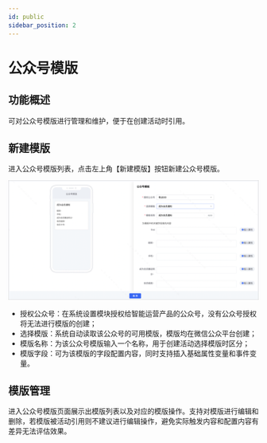 ```yaml
---
id: public
sidebar_position: 2
---
```


# 公众号模版

## 功能概述

可对公众号模版进行管理和维护，便于在创建活动时引用。

## 新建模版

进入公众号模版列表，点击左上角【新建模版】按钮新建公众号模版。

![图 11](/img/1836162bd404b4cd19e8884ac83e4ef5c546c60a2caf78ad4b9637efd436e929.png)

- 授权公众号：在系统设置模块授权给智能运营产品的公众号，没有公众号授权将无法进行模版的创建；
- 选择模版：系统自动读取该公众号的可用模版，模版均在微信公众平台创建；
- 模版名称：为该公众号模版输入一个名称，用于创建活动选择模版时区分；
- 模版字段：可为该模版的字段配置内容，同时支持插入基础属性变量和事件变量。

## 模版管理

进入公众号模版页面展示出模版列表以及对应的模版操作。支持对模版进行编辑和删除，若模版被活动引用则不建议进行编辑操作，避免实际触发内容和配置内容有差异无法评估效果。
